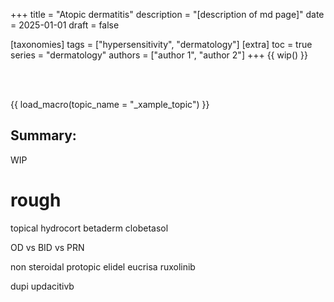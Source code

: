 +++
title = "Atopic dermatitis"
description = "[description of md page]"
date = 2025-01-01
draft = false

[taxonomies]
tags = ["hypersensitivity", "dermatology"]
[extra]
toc = true
series = "dermatology"
authors = ["author 1", "author 2"]
+++
{{ wip() }}

</br>
</br>

{{ load_macro(topic_name = "_xample_topic") }}

## Summary:

WIP

# rough

topical
hydrocort
betaderm
clobetasol

OD vs BID vs PRN

non steroidal
protopic
elidel
eucrisa
ruxolinib

dupi
updacitivb
